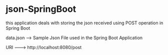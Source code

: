 # json-SpringBoot
this application deals with storing the json received using POST operation in Spring Boot

data.json --> Sample Json File used in the Spring Boot Application

URI ---> http://localhost:8080/post


 
 
